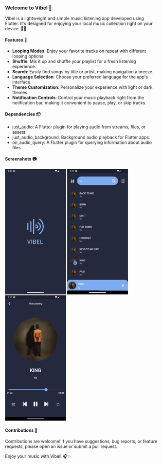 
### Welcome to Vibel 🎵

Vibel is a lightweight and simple music listening app developed using Flutter. It's designed for enjoying your local music collection right on your device. 📱🎶

#### Features 🌟

-   **Looping Modes**: Enjoy your favorite tracks on repeat with different looping options.
-   **Shuffle**: Mix it up and shuffle your playlist for a fresh listening experience.
-   **Search**: Easily find songs by title or artist, making navigation a breeze.
-   **Language Selection**: Choose your preferred language for the app's interface.
-   **Theme Customization**: Personalize your experience with light or dark themes.
-   **Notification Controls**: Control your music playback right from the notification bar, making it convenient to pause, play, or skip tracks.

#### Dependencies 📦

-   just_audio: A Flutter plugin for playing audio from streams, files, or assets.
-   just_audio_background: Background audio playback for Flutter apps.
-   on_audio_query: A Flutter plugin for querying information about audio files.
  
#### Screenshots 📷

<p float="left">
<img src="assets/images/splash_page.png" width="200">
<img src="assets/images/home_page.png" width="200">
<img src="assets/images/player_page.png" width="200">
</p>


#### Contributions 🤝

Contributions are welcome! If you have suggestions, bug reports, or feature requests, please open an issue or submit a pull request.


Enjoy your music with Vibel! 🎧✨
